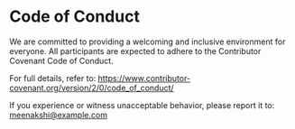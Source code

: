 # Code of Conduct

We are committed to providing a welcoming and inclusive environment for everyone. All participants are expected to adhere to the Contributor Covenant Code of Conduct.

For full details, refer to: https://www.contributor-covenant.org/version/2/0/code_of_conduct/

If you experience or witness unacceptable behavior, please report it to: meenakshi@example.com
